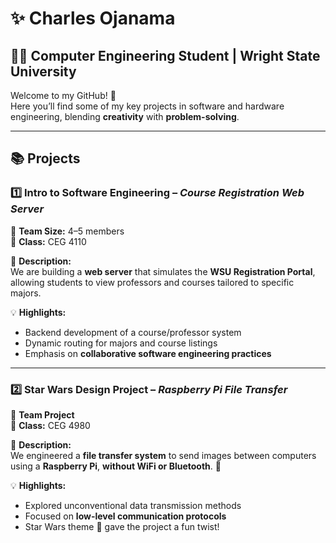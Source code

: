 # ✨ Charles Ojanama  

## 👨‍💻 Computer Engineering Student | Wright State University  

Welcome to my GitHub! 🚀  
Here you’ll find some of my key projects in software and hardware engineering, blending **creativity** with **problem-solving**.  

---

## 📚 Projects  

### 1️⃣ Intro to Software Engineering – *Course Registration Web Server*  
👥 **Team Size:** 4–5 members  
📌 **Class:** CEG 4110  

🔧 **Description:**  
We are building a **web server** that simulates the **WSU Registration Portal**, allowing students to view professors and courses tailored to specific majors.  

💡 **Highlights:**  
- Backend development of a course/professor system  
- Dynamic routing for majors and course listings  
- Emphasis on **collaborative software engineering practices**  



---

### 2️⃣ Star Wars Design Project – *Raspberry Pi File Transfer*  
👥 **Team Project**  
📌 **Class:** CEG 4980  

🔧 **Description:**  
We engineered a **file transfer system** to send images between computers using a **Raspberry Pi**, **without WiFi or Bluetooth**. 🌌  

💡 **Highlights:**  
- Explored unconventional data transmission methods  
- Focused on **low-level communication protocols**  
- Star Wars theme 🌟 gave the project a fun twist!  

